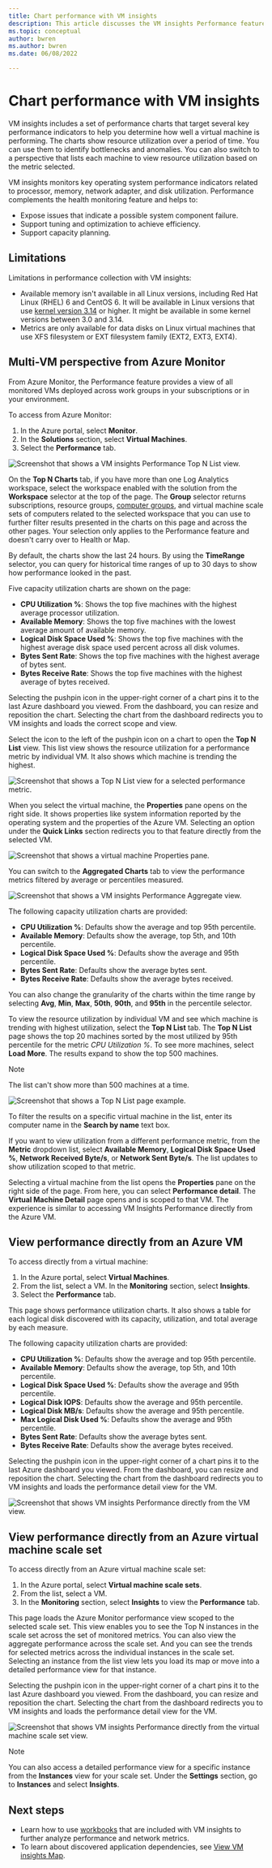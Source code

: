 ```yaml
---
title: Chart performance with VM insights
description: This article discusses the VM insights Performance feature that discovers application components on Windows and Linux systems and maps the communication between services.
ms.topic: conceptual
author: bwren
ms.author: bwren
ms.date: 06/08/2022

---
```


# Chart performance with VM insights

VM insights includes a set of performance charts that target several key performance indicators to help you determine how well a virtual machine is performing. The charts show resource utilization over a period of time. You can use them to identify bottlenecks and anomalies. You can also switch to a perspective that lists each machine to view resource utilization based on the metric selected.

VM insights monitors key operating system performance indicators related to processor, memory, network adapter, and disk utilization. Performance complements the health monitoring feature and helps to:

- Expose issues that indicate a possible system component failure.
- Support tuning and optimization to achieve efficiency.
- Support capacity planning.

## Limitations
Limitations in performance collection with VM insights:

- Available memory isn't available in all Linux versions, including Red Hat Linux (RHEL) 6 and CentOS 6. It will be available in Linux versions that use [kernel version 3.14](http://www.man7.org/linux/man-pages/man1/free.1.html) or higher. It might be available in some kernel versions between 3.0 and 3.14.
- Metrics are only available for data disks on Linux virtual machines that use XFS filesystem or EXT filesystem family (EXT2, EXT3, EXT4).

## Multi-VM perspective from Azure Monitor

From Azure Monitor, the Performance feature provides a view of all monitored VMs deployed across work groups in your subscriptions or in your environment.

To access from Azure Monitor:

1. In the Azure portal, select **Monitor**.
1. In the **Solutions** section, select **Virtual Machines**.
1. Select the **Performance** tab.

![Screenshot that shows a VM insights Performance Top N List view.](media/vminsights-performance/vminsights-performance-aggview-01.png)

On the **Top N Charts** tab, if you have more than one Log Analytics workspace, select the workspace enabled with the solution from the **Workspace** selector at the top of the page. The **Group** selector returns subscriptions, resource groups, [computer groups](../logs/computer-groups.md), and virtual machine scale sets of computers related to the selected workspace that you can use to further filter results presented in the charts on this page and across the other pages. Your selection only applies to the Performance feature and doesn't carry over to Health or Map.

By default, the charts show the last 24 hours. By using the **TimeRange** selector, you can query for historical time ranges of up to 30 days to show how performance looked in the past.

Five capacity utilization charts are shown on the page:

* **CPU Utilization %**: Shows the top five machines with the highest average processor utilization.
* **Available Memory**: Shows the top five machines with the lowest average amount of available memory.
* **Logical Disk Space Used %**: Shows the top five machines with the highest average disk space used percent across all disk volumes.
* **Bytes Sent Rate**: Shows the top five machines with the highest average of bytes sent.
* **Bytes Receive Rate**: Shows the top five machines with the highest average of bytes received.

Selecting the pushpin icon in the upper-right corner of a chart pins it to the last Azure dashboard you viewed. From the dashboard, you can resize and reposition the chart. Selecting the chart from the dashboard redirects you to VM insights and loads the correct scope and view.

Select the icon to the left of the pushpin icon on a chart to open the **Top N List** view. This list view shows the resource utilization for a performance metric by individual VM. It also shows which machine is trending the highest.

![Screenshot that shows a Top N List view for a selected performance metric.](media/vminsights-performance/vminsights-performance-topnlist-01.png)

When you select the virtual machine, the **Properties** pane opens on the right side. It shows properties like system information reported by the operating system and the properties of the Azure VM. Selecting an option under the **Quick Links** section redirects you to that feature directly from the selected VM.

![Screenshot that shows a virtual machine Properties pane.](./media/vminsights-performance/vminsights-properties-pane-01.png)

You can switch to the **Aggregated Charts** tab to view the performance metrics filtered by average or percentiles measured.

![Screenshot that shows a VM insights Performance Aggregate view.](./media/vminsights-performance/vminsights-performance-aggview-02.png)

The following capacity utilization charts are provided:

* **CPU Utilization %**: Defaults show the average and top 95th percentile.
* **Available Memory**: Defaults show the average, top 5th, and 10th percentile.
* **Logical Disk Space Used %**: Defaults show the average and 95th percentile.
* **Bytes Sent Rate**: Defaults show the average bytes sent.
* **Bytes Receive Rate**: Defaults show the average bytes received.

You can also change the granularity of the charts within the time range by selecting **Avg**, **Min**, **Max**, **50th**, **90th**, and **95th** in the percentile selector.

To view the resource utilization by individual VM and see which machine is trending with highest utilization, select the **Top N List** tab. The **Top N List** page shows the top 20 machines sorted by the most utilized by 95th percentile for the metric *CPU Utilization %*. To see more machines, select **Load More**. The results expand to show the top 500 machines.

>[!NOTE]
>The list can't show more than 500 machines at a time.  
>

![Screenshot that shows a Top N List page example.](./media/vminsights-performance/vminsights-performance-topnlist-01.png)

To filter the results on a specific virtual machine in the list, enter its computer name in the **Search by name** text box.

If you want to view utilization from a different performance metric, from the **Metric** dropdown list, select **Available Memory**, **Logical Disk Space Used %**, **Network Received Byte/s**, or **Network Sent Byte/s**. The list updates to show utilization scoped to that metric.

Selecting a virtual machine from the list opens the **Properties** pane on the right side of the page. From here, you can select **Performance detail**. The **Virtual Machine Detail** page opens and is scoped to that VM. The experience is similar to accessing VM Insights Performance directly from the Azure VM.

## View performance directly from an Azure VM

To access directly from a virtual machine:

1. In the Azure portal, select **Virtual Machines**.
1. From the list, select a VM. In the **Monitoring** section, select **Insights**.
1. Select the **Performance** tab.

This page shows performance utilization charts. It also shows a table for each logical disk discovered with its capacity, utilization, and total average by each measure.

The following capacity utilization charts are provided:

* **CPU Utilization %**: Defaults show the average and top 95th percentile.
* **Available Memory**: Defaults show the average, top 5th, and 10th percentile.
* **Logical Disk Space Used %**: Defaults show the average and 95th percentile.
* **Logical Disk IOPS**: Defaults show the average and 95th percentile.
* **Logical Disk MB/s**: Defaults show the average and 95th percentile.
* **Max Logical Disk Used %**: Defaults show the average and 95th percentile.
* **Bytes Sent Rate**: Defaults show the average bytes sent.
* **Bytes Receive Rate**: Defaults show the average bytes received.

Selecting the pushpin icon in the upper-right corner of a chart pins it to the last Azure dashboard you viewed. From the dashboard, you can resize and reposition the chart. Selecting the chart from the dashboard redirects you to VM insights and loads the performance detail view for the VM.

![Screenshot that shows VM insights Performance directly from the VM view.](./media/vminsights-performance/vminsights-performance-directvm-01.png)

## View performance directly from an Azure virtual machine scale set

To access directly from an Azure virtual machine scale set:

1. In the Azure portal, select **Virtual machine scale sets**.
1. From the list, select a VM.
1. In the **Monitoring** section, select **Insights** to view the **Performance** tab.

This page loads the Azure Monitor performance view scoped to the selected scale set. This view enables you to see the Top N instances in the scale set across the set of monitored metrics. You can also view the aggregate performance across the scale set. And you can see the trends for selected metrics across the individual instances in the scale set. Selecting an instance from the list view lets you load its map or move into a detailed performance view for that instance.

Selecting the pushpin icon in the upper-right corner of a chart pins it to the last Azure dashboard you viewed. From the dashboard, you can resize and reposition the chart. Selecting the chart from the dashboard redirects you to VM insights and loads the performance detail view for the VM.

![Screenshot that shows VM insights Performance directly from the virtual machine scale set view.](./media/vminsights-performance/vminsights-performance-directvmss-01.png)

>[!NOTE]
>You can also access a detailed performance view for a specific instance from the **Instances** view for your scale set. Under the **Settings** section, go to **Instances** and select **Insights**.

## Next steps

- Learn how to use [workbooks](vminsights-workbooks.md) that are included with VM insights to further analyze performance and network metrics.
- To learn about discovered application dependencies, see [View VM insights Map](vminsights-maps.md).
